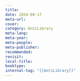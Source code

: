```yaml
---
title: 
date: 2024-08-17
meta-url: 
cover: 
category: AntiLibrary
meta-lang: 
meta-year: 
meta-people: 
meta-publisher: 
recommended: 
revisit: 
local-title: 
booktype:
internal-tag: "[[AntiLibrary]]"
---
```


